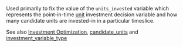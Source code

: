 Used primarily to fix the value of the `units_invested` variable which represents the point-in-time [unit](@ref) investment decision variable and how many candidate units are invested-in in a particular timeslice.

See also [Investment Optimization](@ref), [candidate\_units](@ref) and [investment\_variable\_type](@ref)

